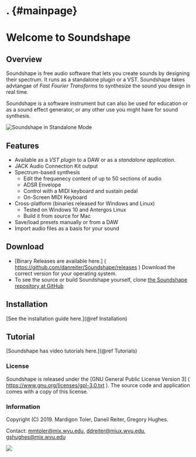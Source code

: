 . {#mainpage}
======================

# Welcome to Soundshape  


## Overview

Soundshape is free audio software that lets you create sounds by designing 
their spectrum. It runs as a standalone plugin or a VST. Soundshape takes 
advtangae of *Fast Fourier Transforms* to synthesize the 
sound you design in real time.

Soundshape is a software instrument but can also be used for
education or as a sound effect generator, or any other use
you might have for sound synthesis.

![Soundshape in Standalone Mode](Soundshape_Screenshot_1.png)

## Features
- Available as a *VST plugin* to a DAW or as a *standalone application*.
- JACK Audio Connection Kit output
- Spectrum-based synthesis
    + Edit the frequenecy content of up to 50 sections
    of audio 
    + ADSR Envelope
    + Control with a MIDI keyboard and sustain pedal
    + On-Screen MIDI Keyboard
- Cross-platform (binaries released for Windows and Linux)
    + Tested on Windows 10 and Antergos Linux
    + Build it from source for Mac
- Save/load presets manually or from a DAW
- Import audio files as a basis for your sound



## Download
- [Binary Releases are available here.]
( https://github.com/danreiter/Soundshape/releases )
Download the correct version for your operating system.
- To see the source or build Soundshape yourself, clone 
    [the Soundshape repository at GitHub](https://www.github.com/danreiter/Soundshape)


## Installation
[See the installation guide here.](@ref Installation)


##  Tutorial
[Soundshape has video tutorials here.](@ref Tutorials)

### License
Soundshape is released under the [GNU General Public License Version 3]
( https://www.gnu.org/licenses/gpl-3.0.txt ).
The source code and application comes with a copy of this license.


### Information

Copyright (C) 2019. Mardigon Toler, Daneil Reiter, Gregory Hughes.

Contact: <mmtoler@mix.wvu.edu>, <ddreiter@miux.wvu.edu>, <gshughes@mix.wvu.edu>

![](VST_Compatible.png)


